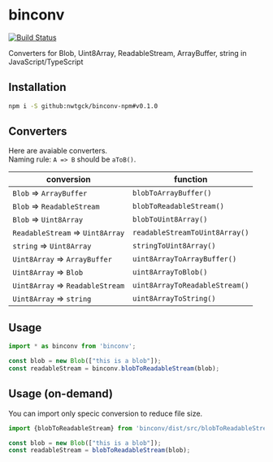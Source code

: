 # binconv
[![Build Status](https://travis-ci.com/nwtgck/binconv-npm.svg?branch=develop)](https://travis-ci.com/nwtgck/binconv-npm)

Converters for Blob, Uint8Array, ReadableStream, ArrayBuffer, string in JavaScript/TypeScript

## Installation

```bash
npm i -S github:nwtgck/binconv-npm#v0.1.0
```

## Converters

Here are avaiable converters.  
Naming rule: `A => B` should be `aToB()`.

| conversion                       | function                       |
|----------------------------------|--------------------------------|
| `Blob` => `ArrayBuffer`          | `blobToArrayBuffer()`          |
| `Blob` => `ReadableStream`       | `blobToReadableStream()`       |
| `Blob` => `Uint8Array`           | `blobToUint8Array()`           |
| `ReadableStream` => `Uint8Array` | `readableStreamToUint8Array()` |
| `string` => `Uint8Array`         | `stringToUint8Array()`         |
| `Uint8Array` => `ArrayBuffer`    | `uint8ArrayToArrayBuffer()`    |
| `Uint8Array` => `Blob`           | `uint8ArrayToBlob()`           |
| `Uint8Array` => `ReadableStream` | `uint8ArrayToReadableStream()` |
| `Uint8Array` => `string`         | `uint8ArrayToString()`         |


## Usage

```ts
import * as binconv from 'binconv';

const blob = new Blob(["this is a blob"]);
const readableStream = binconv.blobToReadableStream(blob);
```

## Usage (on-demand)

You can import only specic conversion to reduce file size.
```ts
import {blobToReadableStream} from 'binconv/dist/src/blobToReadableStream';

const blob = new Blob(["this is a blob"]);
const readableStream = blobToReadableStream(blob);
```
